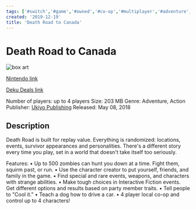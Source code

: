 ```yaml
---
tags: ['#switch','#game','#owned','#co-op','#multiplayer','#adventure','#action']
created: '2019-12-19'
title: 'Death Road to Canada'
---
```

# Death Road to Canada

![box art](https://assets.nintendo.com/image/upload/c_pad,f_auto,h_613,q_auto,w_1089/ncom/en_US/games/switch/d/death-road-to-canada-switch/hero?v=2021042901)

[Nintendo link](https://www.nintendo.com/games/detail/death-road-to-canada-switch/)

[Deku Deals link](https://www.dekudeals.com/items/death-road-to-canada)

Number of players: up to 4 players
Size: 203 MB
Genre: Adventure, Action
Publisher: [Ukiyo Publishing](https://www.dekudeals.com/games?include[collection]=true&filter[publisher]=Ukiyo+Publishing)
Released: May 08, 2018

## Description

Death Road is built for replay value. Everything is randomized: locations, events, survivor appearances and personalities. There's a different story every time you play, set in a world that doesn't take itself too seriously.

Features:
• Up to 500 zombies can hunt you down at a time. Fight them, squirm past, or run.
• Use the character creator to put yourself, friends, and family in the game.
• Find special and rare events, weapons, and characters with strange abilities.
• Make tough choices in Interactive Fiction events. Get different options and results based on party member traits.
• Tell people to "Cool it."
• Teach a dog how to drive a car.
• 4 player local co-op and control up to 4 characters!
